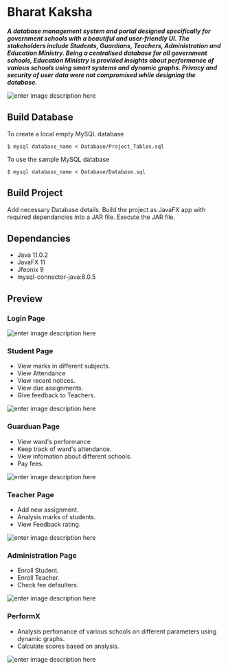 
# Bharat Kaksha

***A database management system and portal designed specifically for government schools with a beautiful and user-friendly UI. The stakeholders include Students, Guardians, Teachers, Administration and Education Ministry. Being a centralised database for all government schools, Education Ministry is provided insights about performance of various schools using smart systems and dynamic graphs. Privacy and security of user data were not compromised while designing the database.***

![enter image description here](https://raw.githubusercontent.com/anuneetanand/Images/master/DBMS/BK-1.png)


## Build Database

To create a local empty MySQL database
```
$ mysql database_name < Database/Project_Tables.sql
```
To use the sample MySQL database
```
$ mysql database_name < Database/Database.sql
```

## Build Project

Add necessary Database details.
Build the project as JavaFX app with required dependancies into a JAR file.
Execute the JAR file.

## Dependancies

 -  Java 11.0.2
 - JavaFX 11
 - Jfeonix 9
 - mysql-connector-java:8.0.5

## Preview

### Login Page
![enter image description here](https://raw.githubusercontent.com/anuneetanand/Images/master/DBMS/BK-2.png)

### Student Page

- View marks in different subjects.
- View Attendance
- View recent notices.
- View due assignments.
- Give feedback to Teachers.

![enter image description here](https://raw.githubusercontent.com/anuneetanand/Images/master/DBMS/BK-3.png)

### Guarduan Page

- View ward's performance
- Keep track of ward's attendance.
- View infomation about different schools.
- Pay fees.

![enter image description here](https://raw.githubusercontent.com/anuneetanand/Images/master/DBMS/BK-4.png)

### Teacher Page

- Add new assignment.
- Analysis marks of students.
- View Feedback rating.

![enter image description here](https://raw.githubusercontent.com/anuneetanand/Images/master/DBMS/BK-5.png)

### Administration Page

- Enroll Student.
- Enroll Teacher.
- Check fee defaulters.

![enter image description here](https://raw.githubusercontent.com/anuneetanand/Images/master/DBMS/BK-6.png)

### PerformX

- Analysis perfomance of various schools on different parameters using dynamic graphs.
- Calculate scores based on analysis.

![enter image description here](https://raw.githubusercontent.com/anuneetanand/Images/master/DBMS/BK-7.png)
